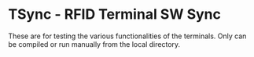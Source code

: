 # TSync - RFID Terminal SW Sync
These are for testing the various functionalities of the terminals. Only can be compiled or run manually from the local directory. 



